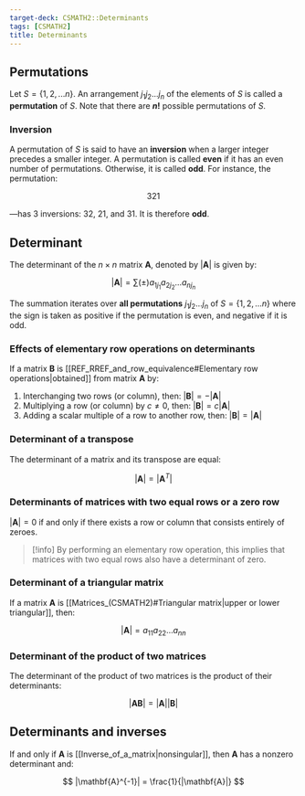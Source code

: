 ```yaml
---
target-deck: CSMATH2::Determinants
tags: [CSMATH2]
title: Determinants
---
```


## Permutations

Let $S = \{1, 2, ... n\}$. An arrangement $j_1j_2...j_n$ of the elements of $S$ is called a **permutation** of $S$. Note that there are **$n!$** possible permutations of $S$.

<!--ID: 1717416468081-->

### Inversion

A permutation of $S$ is said to have an **inversion** when a larger integer precedes a smaller integer. A permutation is called **even** if it has an even number of permutations. Otherwise, it is called **odd**. For instance, the permutation:

$$
321
$$

—has 3 inversions: $32$, $21$, and $31$. It is therefore **odd**.

<!--ID: 1717416468088-->

## Determinant

The determinant of the $n \times n$ matrix $\mathbf{A}$, denoted by $|\mathbf{A}|$ is given by:

$$
|\mathbf{A}| = \sum (\pm) a_{1j_1}a_{2j_2}\dots a_{nj_n}
$$

The summation iterates over **all permutations** $j_1 j_2 \dots j_n$ of $S = \{1, 2, ... n\}$ where the sign is taken as positive if the permutation is even, and negative if it is odd.

<!--ID: 1717416468094-->

### Effects of elementary row operations on determinants

If a matrix $\mathbf{B}$ is [[REF_RREF_and_row_equivalence#Elementary row operations|obtained]] from matrix $\mathbf{A}$ by:

1. Interchanging two rows (or column), then: $|\mathbf{B}| = -|\mathbf{A}|$
2. Multiplying a row (or column) by $c \neq 0$, then: $|\mathbf{B}| = c|\mathbf{A}|$
3. Adding a scalar multiple of a row to another row, then: $|\mathbf{B}| = |\mathbf{A}|$
<!--ID: 1717416468099-->

### Determinant of a transpose

The determinant of a matrix and its transpose are equal:

$$
|\mathbf{A}| = |\mathbf{A}^T|
$$
<!--ID: 1717416468104-->

### Determinants of matrices with two equal rows or a zero row

$|\mathbf{A}| = 0$ if and only if there exists a row or column that consists entirely of zeroes.

>[!info] By performing an elementary row operation, this implies that matrices with two equal rows also have a determinant of zero.

<!--ID: 1717416468109-->

### Determinant of a triangular matrix

If a matrix $\mathbf{A}$ is [[Matrices_(CSMATH2)#Triangular matrix|upper or lower triangular]], then:

$$
|\mathbf{A}| = a_{11}a_{22}\dots a_{nn}
$$
<!--ID: 1717416468114-->

### Determinant of the product of two matrices

The determinant of the product of two matrices is the product of their determinants:

$$
|\mathbf{A}\mathbf{B}| = |\mathbf{A}||\mathbf{B}|
$$
<!--ID: 1717416468120-->

## Determinants and inverses

If and only if $\mathbf{A}$ is [[Inverse_of_a_matrix|nonsingular]], then $\mathbf{A}$ has a nonzero determinant and:

$$
|\mathbf{A}^{-1}| = \frac{1}{|\mathbf{A}|}
$$
<!--ID: 1717416468124-->
